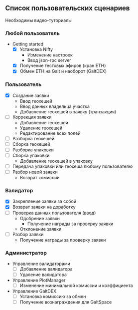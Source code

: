 ## Список пользовательских сценариев
Необходимы видео-туториалы

### Любой пользователь
 - Getting started
   - [x] Установка Nifty
     - Изменение настроек
     - Ввод json-rpc server
   - [x] Получение тестовых эфиров (кран ETH)
   - [x] Обмен ETH на Galt и наоборот (GaltDEX)

### Пользователь
 - [x] Создание заявки
   - Ввод геохешей
   - Ввод данных владельца участка
   - Добавление геохешей в заявку (транзакция)
 - [ ] Коррекция заявки
   - Добавление геохешей
   - Удаление геохешей
   - Редактирование всех полей
 - [ ] Разборка геохешей
 - [ ] Сборка геохешей
 - [ ] Разборка упаковки
 - [ ] Сборка упаковки
   - Добавление геохешей в упаковку
 - [ ] Передача упаковки или геохеша любому пользователю
 - [ ] Разбор новой заявки
   - Возврат комиссии

### Валидатор
 - [x] Закрепление заявки за собой
 - [x] Возврат заявки на доработку
 - [ ] Проверка данных пользователя (ввод)
   - Одобрение заявки
     - Получение награды за проверку заявки
   - Отклонение заявки
 - [ ] Разбор заявки
   - Получение награды за проверку заявки

### Администратор
 - Управление валидаторами
   - [ ] Добавление валидатора
   - [ ] Удаление валидатора
 - Управление PlotManager
   - [ ] Изменение минимальной комиссии и коэффициента
 - Управление GaltDEX
   - [ ] Установка комиссию за обмен
   - [ ] Получение вознаграждения для GaltSpace
